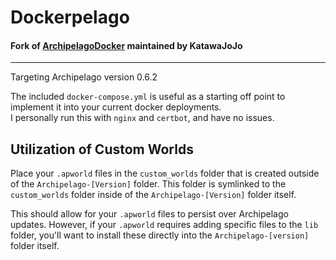 # Dockerpelago
#### Fork of [ArchipelagoDocker](https://www.github.com/shinseitom/ArchipelagoDocker) maintained by KatawaJoJo
---
Targeting Archipelago version 0.6.2

The included `docker-compose.yml` is useful as a starting off point to implement it into your current docker deployments. <br>
I personally run this with `nginx` and `certbot`, and have no issues.

## Utilization of Custom Worlds
Place your `.apworld` files in the `custom_worlds` folder that is created outside of the `Archipelago-[Version]` folder. This folder is symlinked to the `custom_worlds` folder inside of the `Archipelago-[Version]` folder itself.

This should allow for your `.apworld` files to persist over Archipelago updates. However, if your `.apworld` requires adding specific files to the `lib` folder, you'll want to install these directly into the `Archipelago-[version]` folder itself.
